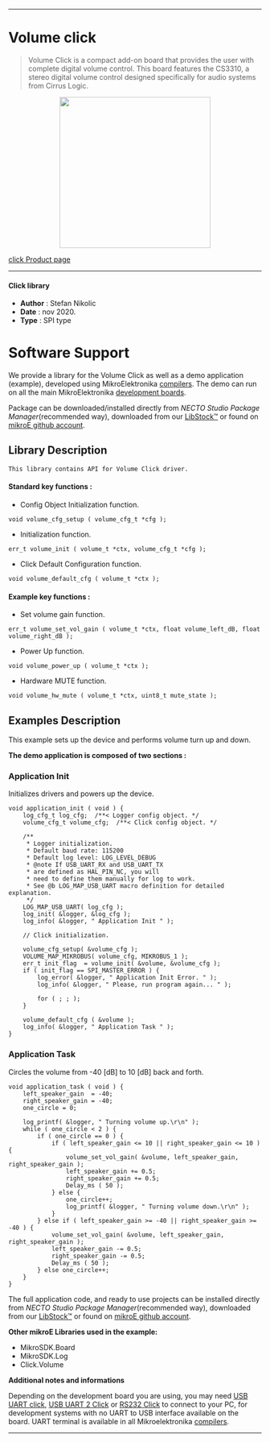 
---
# Volume click

> Volume Click is a compact add-on board that provides the user with complete digital volume control. This board features the CS3310, a stereo digital volume control designed specifically for audio systems from Cirrus Logic.

<p align="center">
  <img src="https://download.mikroe.com/images/click_for_ide/volume_click.png" height=300px>
</p>

[click Product page](https://www.mikroe.com/volume-click)

---


#### Click library

- **Author**        : Stefan Nikolic
- **Date**          : nov 2020.
- **Type**          : SPI type


# Software Support

We provide a library for the Volume Click
as well as a demo application (example), developed using MikroElektronika
[compilers](https://www.mikroe.com/necto-studio).
The demo can run on all the main MikroElektronika [development boards](https://www.mikroe.com/development-boards).

Package can be downloaded/installed directly from *NECTO Studio Package Manager*(recommended way), downloaded from our [LibStock&trade;](https://libstock.mikroe.com) or found on [mikroE github account](https://github.com/MikroElektronika/mikrosdk_click_v2/tree/master/clicks).

## Library Description

```
This library contains API for Volume Click driver.
```

#### Standard key functions :

- Config Object Initialization function.
```
void volume_cfg_setup ( volume_cfg_t *cfg );
```

- Initialization function.
```
err_t volume_init ( volume_t *ctx, volume_cfg_t *cfg );
```

- Click Default Configuration function.
```
void volume_default_cfg ( volume_t *ctx );
```

#### Example key functions :

- Set volume gain function.
```
err_t volume_set_vol_gain ( volume_t *ctx, float volume_left_dB, float volume_right_dB );
```

- Power Up function.
```
void volume_power_up ( volume_t *ctx );
```

- Hardware MUTE function.
```
void volume_hw_mute ( volume_t *ctx, uint8_t mute_state );
```

## Examples Description

This example sets up the device and performs volume turn up and down.

**The demo application is composed of two sections :**

### Application Init

Initializes drivers and powers up the device.

```
void application_init ( void ) {
    log_cfg_t log_cfg;  /**< Logger config object. */
    volume_cfg_t volume_cfg;  /**< Click config object. */

    /** 
     * Logger initialization.
     * Default baud rate: 115200
     * Default log level: LOG_LEVEL_DEBUG
     * @note If USB_UART_RX and USB_UART_TX 
     * are defined as HAL_PIN_NC, you will 
     * need to define them manually for log to work. 
     * See @b LOG_MAP_USB_UART macro definition for detailed explanation.
     */
    LOG_MAP_USB_UART( log_cfg );
    log_init( &logger, &log_cfg );
    log_info( &logger, " Application Init " );

    // Click initialization.

    volume_cfg_setup( &volume_cfg );
    VOLUME_MAP_MIKROBUS( volume_cfg, MIKROBUS_1 );
    err_t init_flag  = volume_init( &volume, &volume_cfg );
    if ( init_flag == SPI_MASTER_ERROR ) {
        log_error( &logger, " Application Init Error. " );
        log_info( &logger, " Please, run program again... " );

        for ( ; ; );
    }

    volume_default_cfg ( &volume );
    log_info( &logger, " Application Task " );
}
```

### Application Task

Circles the volume from -40 [dB] to 10 [dB] back and forth.

```
void application_task ( void ) {
    left_speaker_gain  = -40;
    right_speaker_gain = -40;
    one_circle = 0;
    
    log_printf( &logger, " Turning volume up.\r\n" );
    while ( one_circle < 2 ) {
        if ( one_circle == 0 ) {
            if ( left_speaker_gain <= 10 || right_speaker_gain <= 10 ) {
                volume_set_vol_gain( &volume, left_speaker_gain, right_speaker_gain );
                left_speaker_gain += 0.5;
                right_speaker_gain += 0.5;
                Delay_ms ( 50 );
            } else {
                one_circle++;
                log_printf( &logger, " Turning volume down.\r\n" );
            }
        } else if ( left_speaker_gain >= -40 || right_speaker_gain >= -40 ) {
            volume_set_vol_gain( &volume, left_speaker_gain, right_speaker_gain );
            left_speaker_gain -= 0.5;
            right_speaker_gain -= 0.5;
            Delay_ms ( 50 );
        } else one_circle++;
    }
}
```

The full application code, and ready to use projects can be installed directly from *NECTO Studio Package Manager*(recommended way), downloaded from our [LibStock&trade;](https://libstock.mikroe.com) or found on [mikroE github account](https://github.com/MikroElektronika/mikrosdk_click_v2/tree/master/clicks).

**Other mikroE Libraries used in the example:**

- MikroSDK.Board
- MikroSDK.Log
- Click.Volume

**Additional notes and informations**

Depending on the development board you are using, you may need
[USB UART click](https://www.mikroe.com/usb-uart-click),
[USB UART 2 Click](https://www.mikroe.com/usb-uart-2-click) or
[RS232 Click](https://www.mikroe.com/rs232-click) to connect to your PC, for
development systems with no UART to USB interface available on the board. UART
terminal is available in all Mikroelektronika
[compilers](https://shop.mikroe.com/compilers).

---
